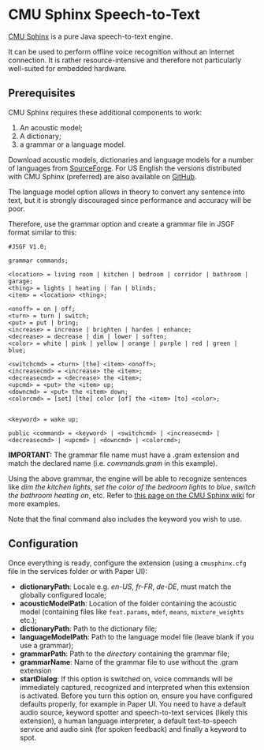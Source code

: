 # CMU Sphinx Speech-to-Text

[CMU Sphinx](http://cmusphinx.sourceforge.net) is a pure Java speech-to-text engine.

It can be used to perform offline voice recognition without an Internet connection. It is rather resource-intensive and therefore not particularly well-suited for embedded hardware.

 ## Prerequisites
 
 CMU Sphinx requires these additional components to work:
 
 1. An acoustic model;
 2. A dictionary;
 3. a grammar or a language model.
 
Download acoustic models, dictionaries and language models for a number of languages from [SourceForge](https://sourceforge.net/projects/cmusphinx/files/Acoustic%20and%20Language%20Models/).
For US English the versions distributed with CMU Sphinx (preferred) are also available on [GitHub](https://github.com/cmusphinx/sphinx4/tree/master/sphinx4-data/src/main/resources/edu/cmu/sphinx/models/en-us).
 
The language model option allows in theory to convert any sentence into text, but it is strongly discouraged since performance and accuracy will be poor.

Therefore, use the grammar option and create a grammar file in JSGF format similar to this:

```
#JSGF V1.0;

grammar commands;

<location> = living room | kitchen | bedroom | corridor | bathroom | garage;
<thing> = lights | heating | fan | blinds;
<item> = <location> <thing>; 

<onoff> = on | off;
<turn> = turn | switch;
<put> = put | bring;
<increase> = increase | brighten | harden | enhance;
<decrease> = decrease | dim | lower | soften;
<color> = white | pink | yellow | orange | purple | red | green | blue;

<switchcmd> = <turn> [the] <item> <onoff>;
<increasecmd> = <increase> the <item>;
<decreasecmd> = <decrease> the <item>;
<upcmd> = <put> the <item> up;
<downcmd> = <put> the <item> down;
<colorcmd> = [set] [the] color [of] the <item> [to] <color>; 


<keyword> = wake up;

public <command> = <keyword> | <switchcmd> | <increasecmd> | <decreasecmd> | <upcmd> | <downcmd> | <colorcmd>;
```
**IMPORTANT:** The grammar file name must have a .gram extension and match the declared name (i.e. _commands.gram_ in this example).

Using the above grammar, the engine will be able to recognize sentences like _dim the kitchen lights_, _set the color of the bedroom lights to blue_, _switch the bathroom heating on_, etc. Refer to [this page on the CMU Sphinx wiki](http://cmusphinx.sourceforge.net/wiki/sphinx4:jsgfsupport) for more examples.

Note that the final command also includes the keyword you wish to use.

## Configuration

Once everything is ready, configure the extension (using a `cmusphinx.cfg` file in the services folder or with Paper UI):

- **dictionaryPath**: Locale e.g. _en-US_, _fr-FR_, _de-DE_, must match the globally configured locale;
- **acousticModelPath**: Location of the folder containing the acoustic model (containing files like `feat.params`, `mdef`, `means`, `mixture_weights` etc.);
- **dictionaryPath**: Path to the dictionary file;
- **languageModelPath**: Path to the language model file (leave blank if you use a grammar);
- **grammarPath**: Path to the _directory_ containing the grammar file;
- **grammarName**: Name of the grammar file to use without the .gram extension
- **startDialog**: If this option is switched on, voice commands will be immediately captured, recognized and interpreted when this extension is activated. Before you turn this option on, ensure you have configured defaults properly, for example in Paper UI. You need to have a default audio source, keyword spotter and speech-to-text services (likely this extension), a human language interpreter, a default text-to-speech service and audio sink (for spoken feedback) and finally a keyword to spot.


